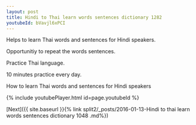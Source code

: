 ```yaml
---
layout: post
title: Hindi to Thai learn words sentences dictionary 1282 
youtubeId: bVavjl6xPCI
---
```

 
 
Helps to learn Thai words and sentences for Hindi speakers.

Opportunitiy to repeat the words sentences. 

Practice Thai language. 
 
10 minutes practice every day. 
 
How to learn Thai words and sentences for Hindi speakers 
 
{% include youtubePlayer.html id=page.youtubeId %}
 
 
[Next]({{ site.baseurl }}{% link  split2/_posts/2016-01-13-Hindi to thai learn words sentences dictionary 1048 .md%})
 
